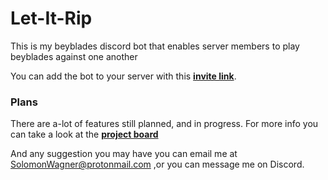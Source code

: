 # Let-It-Rip
This is my beyblades discord bot that enables server members to play beyblades against one another

You can add the bot to your server with this **[invite link](https://discordapp.com/oauth2/authorize?client_id=645295119553134604&scope=bot&permissions=0)**.

### Plans
There are a-lot of features still planned, and in progress. For more info you can take a look at the **[project board](https://github.com/PoetryInCode/letitrip/projects/1?add_cards_query=is%3Aopen)**

And any suggestion you may have you can email me at SolomonWagner@protonmail.com
,or you can message me on Discord.
